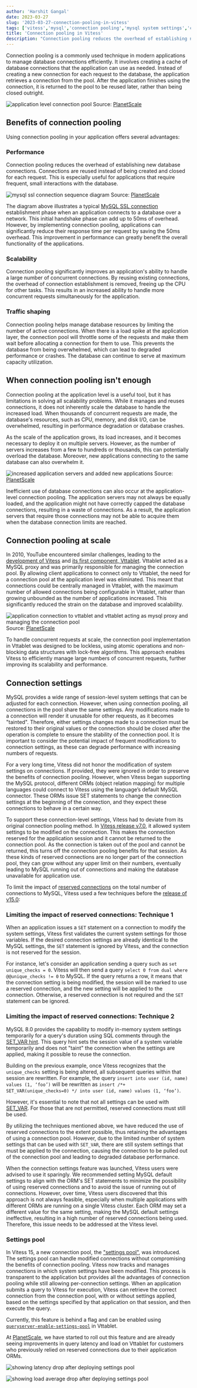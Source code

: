 ```yaml
---
author: 'Harshit Gangal'
date: 2023-03-27
slug: '2023-03-27-connection-pooling-in-vitess'
tags: ['vitess','mysql','connection pooling','mysql system settings','connection pool']
title: 'Connection pooling in Vitess'
description: "Connection pooling reduces the overhead of establishing new database connections. Learn how connection pooling works and how it is handled in Vitess."
---
```


Connection pooling is a commonly used technique in modern applications to manage database connections efficiently. It involves creating a cache of database connections that the application can use as needed. Instead of creating a new connection for each request to the database, the application retrieves a connection from the pool. After the application finishes using the connection, it is returned to the pool to be reused later, rather than being closed outright.

![application level connection pool](/files/2023-03-27-connection-pooling-in-vitess/connections-and-pools.png)
Source: [PlanetScale](https://planetscale.com/blog/connection-pooling)

## Benefits of connection pooling

Using connection pooling in your application offers several advantages:

### Performance

Connection pooling reduces the overhead of establishing new database connections. Connections are reused instead of being created and closed for each request. This is especially useful for applications that require frequent, small interactions with the database.

![mysql ssl connection sequence diagram](/files/2023-03-27-connection-pooling-in-vitess/mysql-ssl-connection.png)
Source: [PlanetScale](https://planetscale.com/blog/connection-pooling)

The diagram above illustrates a typical [MySQL SSL connection](https://dev.mysql.com/doc/dev/mysql-server/latest/page_protocol_connection_phase.html#sect_protocol_connection_phase_initial_handshake) establishment phase when an application connects to a database over a network. This initial handshake phase can add up to 50ms of overhead. However, by implementing connection pooling, applications can significantly reduce their response time per request by saving the 50ms overhead. This improvement in performance can greatly benefit the overall functionality of the applications.

### Scalability

Connection pooling significantly improves an application's ability to handle a large number of concurrent connections. By reusing existing connections, the overhead of connection establishment is removed, freeing up the CPU for other tasks. This results in an increased ability to handle more concurrent requests simultaneously for the application.

### Traffic shaping

Connection pooling helps manage database resources by limiting the number of active connections. When there is a load spike at the application layer, the connection pool will throttle some of the requests and make them wait before allocating a connection for them to use. This prevents the database from being overwhelmed, which can lead to degraded performance or crashes. The database can continue to serve at maximum capacity utilization.

## When connection pooling isn't enough

Connection pooling at the application level is a useful tool, but it has limitations in solving all scalability problems. While it manages and reuses connections, it does not inherently scale the database to handle the increased load. When thousands of concurrent requests are made, the database's resources, such as CPU, memory, and disk I/O, can be overwhelmed, resulting in performance degradation or database crashes.

As the scale of the application grows, its load increases, and it becomes necessary to deploy it on multiple servers. However, as the number of servers increases from a few to hundreds or thousands, this can potentially overload the database. Moreover, new applications connecting to the same database can also overwhelm it.

![increased application servers and added new applications](/files/2023-03-27-connection-pooling-in-vitess/scaling-and-adding-applications.png)
Source: [PlanetScale](https://planetscale.com/blog/connection-pooling)

Inefficient use of database connections can also occur at the application-level connection pooling. The application servers may not always be equally loaded, and the application might not have correctly capped the database connections, resulting in a waste of connections. As a result, the application servers that require those connections may not be able to acquire them when the database connection limits are reached.

## Connection pooling at scale

In 2010, YouTube encountered similar challenges, leading to the [development of Vitess](https://vitess.io/docs/overview/history/) and [its first component, Vttablet](https://vitess.io/docs/reference/programs/vttablet/). Vttablet acted as a MySQL proxy and was primarily responsible for managing the connection pool. By allowing client applications to connect only to Vttablet, the need for a connection pool at the application level was eliminated. This meant that connections could be centrally managed in Vttablet, with the maximum number of allowed connections being configurable in Vttablet, rather than growing unbounded as the number of applications increased. This significantly reduced the strain on the database and improved scalability.

![application connection to vttablet and vttablet acting as mysql proxy and managing the connection pool](/files/2023-03-27-connection-pooling-in-vitess/vttablet-pool.png)
Source: [PlanetScale](https://planetscale.com/blog/connection-pooling)

To handle concurrent requests at scale, the connection pool implementation in Vttablet was designed to be lockless, using atomic operations and non-blocking data structures with lock-free algorithms. This approach enables Vitess to efficiently manage large numbers of concurrent requests, further improving its scalability and performance.

## Connection settings

MySQL provides a wide range of session-level system settings that can be adjusted for each connection. However, when using connection pooling, all connections in the pool share the same settings. Any modifications made to a connection will render it unusable for other requests, as it becomes "tainted". Therefore, either settings changes made to a connection must be restored to their original values or the connection should be closed after the operation is complete to ensure the stability of the connection pool. It is important to consider the potential impact of frequent modifications to connection settings, as these can degrade performance with increasing numbers of requests.

For a very long time, Vitess did not honor the modification of system settings on connections. If provided, they were ignored in order to preserve the benefits of connection pooling. However, when Vitess began supporting the MySQL protocol, different ORMs (object relation mapping) for multiple languages could connect to Vitess using the language’s default MySQL connector. These ORMs issue SET statements to change the connection settings at the beginning of the connection, and they expect these connections to behave in a certain way.

To support these connection-level settings, Vitess had to deviate from its original connection pooling method. In [Vitess release v7.0](https://planetscale.com/blog/announcing-vitess-7), it allowed system settings to be modified on the connection. This makes the connection reserved for the application session and it cannot be returned to the connection pool. As the connection is taken out of the pool and cannot be returned, this turns off the connection pooling benefits for that session. As these kinds of reserved connections are no longer part of the connection pool, they can grow without any upper limit on their numbers, eventually leading to MySQL running out of connections and making the database unavailable for application use.

To limit the impact of [reserved connections](https://vitess.io/docs/16.0/reference/query-serving/reserved-conn/) on the total number of connections to MySQL, Vitess used a few techniques before the [release of v15.0](https://planetscale.com/blog/announcing-vitess-15):

### Limiting the impact of reserved connections: Technique 1

When an application issues a `SET` statement on a connection to modify the system settings, Vitess first validates the current system settings for those variables. If the desired connection settings are already identical to the MySQL settings, the `SET` statement is ignored by Vitess, and the connection is not reserved for the session.

For instance, let's consider an application sending a query such as `set unique_checks = 0`. Vitess will then send a query `select 0 from dual where @@unique_checks != 0` to MySQL. If the query returns a row, it means that the connection setting is being modified, the session will be marked to use a reserved connection, and the new setting will be applied to the connection. Otherwise, a reserved connection is not required and the `SET` statement can be ignored.

### Limiting the impact of reserved connections: Technique 2

MySQL 8.0 provides the capability to modify in-memory system settings temporarily for a query's duration using SQL comments through the [SET_VAR hint](https://dev.mysql.com/doc/refman/8.0/en/optimizer-hints.html#optimizer-hints-set-var). This query hint sets the session value of a system variable temporarily and does not "taint" the connection when the settings are applied, making it possible to reuse the connection.

Building on the previous example, once Vitess recognizes that the `unique_checks` setting is being altered, all subsequent queries within that session are rewritten. For example, the query `insert into user (id, name) values (1, ‘foo’)` will be rewritten as `insert /*+ SET_VAR(unique_checks=0) */ into user (id, name) values (1, ‘foo’)`.

However, it's essential to note that not all settings can be used with [SET_VAR](https://dev.mysql.com/doc/refman/8.0/en/server-system-variables.html). For those that are not permitted, reserved connections must still be used.

By utilizing the techniques mentioned above, we have reduced the use of reserved connections to the extent possible, thus retaining the advantages of using a connection pool. However, due to the limited number of system settings that can be used with `SET_VAR`, there are still system settings that must be applied to the connection, causing the connection to be pulled out of the connection pool and leading to degraded database performance.

When the connection settings feature was launched, Vitess users were advised to use it sparingly. We recommended setting MySQL default settings to align with the ORM's SET statements to minimize the possibility of using reserved connections and to avoid the issue of running out of connections. However, over time, Vitess users discovered that this approach is not always feasible, especially when multiple applications with different ORMs are running on a single Vitess cluster. Each ORM may set a different value for the same setting, making the MySQL default settings ineffective, resulting in a high number of reserved connections being used. Therefore, this issue needs to be addressed at the Vitess level.

### Settings pool

In Vitess 15, a new connection pool, the ["settings pool"](https://vitess.io/docs/15.0/reference/query-serving/reserved-conn/#settings-pool-and-reserved-connections), was introduced. The settings pool can handle modified connections without compromising the benefits of connection pooling. Vitess now tracks and manages connections in which system settings have been modified. This process is transparent to the application but provides all the advantages of connection pooling while still allowing per-connection settings. When an application submits a query to Vitess for execution, Vitess can retrieve the correct connection from the connection pool, with or without settings applied, based on the settings specified by that application on that session, and then execute the query.

Currently, this feature is behind a flag and can be enabled using [`queryserver-enable-settings-pool`](https://vitess.io/docs/15.0/reference/features/connection-pools/#vttablet-settings-pool) in Vttablet.

At [PlanetScale](https://planetscale.com/), we have started to roll out this feature and are already seeing improvements in query latency and load on Vttablet for customers who previously relied on reserved connections due to their application ORMs.

![showing latency drop after deploying settings pool](/files/2023-03-27-connection-pooling-in-vitess/query-latency-and-load-1.png)

![showing load average drop after deploying settings pool](/files/2023-03-27-connection-pooling-in-vitess/query-latency-and-load-2.png)
